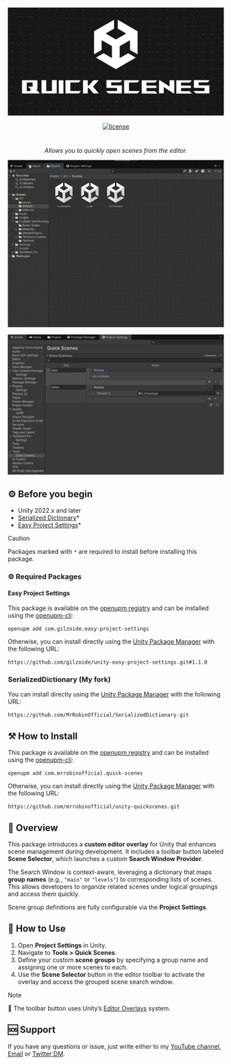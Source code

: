 ![Banner](Documentation~/Images/banner.png)

<div align="center">
  
[![license](https://img.shields.io/badge/license-MIT-blue.svg)](https://github.com/mrrobinofficial/unity-quickscenes/blob/HEAD/LICENSE.txt)

</div>

#

<center>
    <p>
        <i>
            Allows you to quickly open scenes from the editor.
        </i>
    </p>
</center>

![Usage](Documentation~/Images/usage.gif)

![Settings](Documentation~/Images/settings.png)

## ⚙️ Before you begin

* Unity 2022.x and later
* [Serialized Dictionary](https://github.com/MrRobinOfficial/SerializedDictionary)*
* [Easy Project Settings](https://github.com/gilzoide/unity-easy-project-settings)*

> [!CAUTION]
> Packages marked with `*` are required to install before installing this package.

### ⚙️ Required Packages

#### Easy Project Settings

This package is available on the [openupm registry](https://openupm.com/)
and can be installed using the [openupm-cli](https://github.com/openupm/openupm-cli):

```
openupm add com.gilzoide.easy-project-settings
```

Otherwise, you can install directly using the [Unity Package Manager](https://docs.unity3d.com/Manual/upm-ui-giturl.html)
with the following URL:

```
https://github.com/gilzoide/unity-easy-project-settings.git#1.1.0
```

### SerializedDictionary (My fork)

You can install directly using the [Unity Package Manager](https://docs.unity3d.com/Manual/upm-ui-giturl.html)
with the following URL:

```
https://github.com/MrRobinOfficial/SerializedDictionary.git
```

## ⚒️ How to Install

This package is available on the [openupm registry](https://openupm.com/) and can be installed using the [openupm-cli](https://github.com/openupm/openupm-cli):

```
openupm add com.mrrobinofficial.quick-scenes
```

Otherwise, you can install directly using the [Unity Package Manager](https://docs.unity3d.com/Manual/upm-ui-giturl.html)
with the following URL:

```
https://github.com/mrrobinofficial/unity-quickscenes.git
```

## 📘 Overview

This package introduces a **custom editor overlay** for Unity that enhances scene management during development. It includes a toolbar button labeled **Scene Selector**, which launches a custom **Search Window Provider**.

The Search Window is context-aware, leveraging a dictionary that maps **group names** (e.g., `"main"` or `"levels"`) to corresponding lists of scenes. This allows developers to organize related scenes under logical groupings and access them quickly.

Scene group definitions are fully configurable via the **Project Settings**.

## 📖 How to Use

1. Open **Project Settings** in Unity.
2. Navigate to **Tools > Quick Scenes**.
3. Define your custom **scene groups** by specifying a group name and assigning one or more scenes to each.
4. Use the **Scene Selector** button in the editor toolbar to activate the overlay and access the grouped scene search window.

> [!NOTE]
> 🔗 The toolbar button uses Unity’s [Editor Overlays](https://docs.unity3d.com/Manual/overlays.html) system.

## 🆘 Support

If you have any questions or issue, just write either to my [YouTube channel](https://www.youtube.com/@mrrobinofficial), [Email](mailto:mrrobin123mail@gmail.com) or [Twitter DM](https://twitter.com/MrRobinOfficial).
